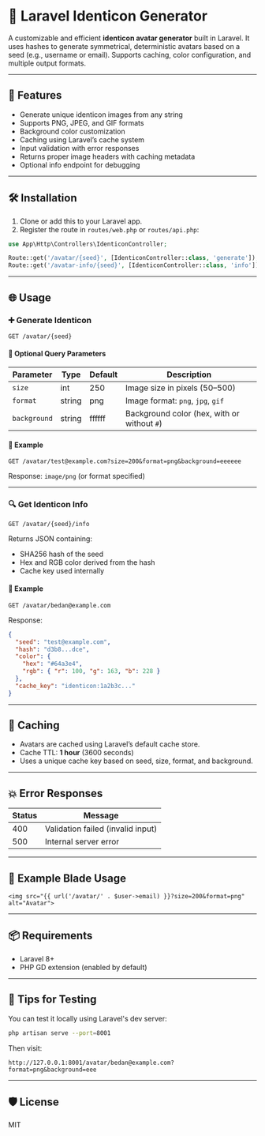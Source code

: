# 🎨 Laravel Identicon Generator

A customizable and efficient **identicon avatar generator** built in Laravel. It uses hashes to generate symmetrical, deterministic avatars based on a seed (e.g., username or email). Supports caching, color configuration, and multiple output formats.

---

## 🚀 Features

* Generate unique identicon images from any string
* Supports PNG, JPEG, and GIF formats
* Background color customization
* Caching using Laravel’s cache system
* Input validation with error responses
* Returns proper image headers with caching metadata
* Optional info endpoint for debugging

---

## 🛠 Installation

1. Clone or add this to your Laravel app.
2. Register the route in `routes/web.php` or `routes/api.php`:

```php
use App\Http\Controllers\IdenticonController;

Route::get('/avatar/{seed}', [IdenticonController::class, 'generate']);
Route::get('/avatar-info/{seed}', [IdenticonController::class, 'info']);
```

---

## 🌐 Usage

### ➕ Generate Identicon

```
GET /avatar/{seed}
```

#### 🔧 Optional Query Parameters

| Parameter    | Type   | Default | Description                                 |
| ------------ | ------ | ------- | ------------------------------------------- |
| `size`       | int    | 250     | Image size in pixels (50–500)               |
| `format`     | string | png     | Image format: `png`, `jpg`, `gif`           |
| `background` | string | ffffff  | Background color (hex, with or without `#`) |

#### 🧪 Example

```
GET /avatar/test@example.com?size=200&format=png&background=eeeeee
```

Response: `image/png` (or format specified)

---

### 🔍 Get Identicon Info

```
GET /avatar/{seed}/info
```

Returns JSON containing:

* SHA256 hash of the seed
* Hex and RGB color derived from the hash
* Cache key used internally

#### 🧪 Example

```
GET /avatar/bedan@example.com
```

Response:

```json
{
  "seed": "test@example.com",
  "hash": "d3b8...dce",
  "color": {
    "hex": "#64a3e4",
    "rgb": { "r": 100, "g": 163, "b": 228 }
  },
  "cache_key": "identicon:1a2b3c..."
}
```

---

## 🧹 Caching

* Avatars are cached using Laravel’s default cache store.
* Cache TTL: **1 hour** (3600 seconds)
* Uses a unique cache key based on seed, size, format, and background.

---

## 💥 Error Responses

| Status | Message                           |
| ------ | --------------------------------- |
| 400    | Validation failed (invalid input) |
| 500    | Internal server error             |

---

## 📂 Example Blade Usage

```blade
<img src="{{ url('/avatar/' . $user->email) }}?size=200&format=png" alt="Avatar">
```

---

## 📦 Requirements

* Laravel 8+
* PHP GD extension (enabled by default)

---

## 🧪 Tips for Testing

You can test it locally using Laravel's dev server:

```bash
php artisan serve --port=8001
```

Then visit:

```
http://127.0.0.1:8001/avatar/bedan@example.com?format=png&background=eee
```

---

## 🛡 License

MIT
